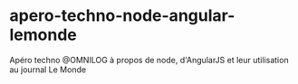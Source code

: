 apero-techno-node-angular-lemonde
=================================

Apéro techno @OMNILOG à propos de node, d'AngularJS et leur utilisation au journal Le Monde
